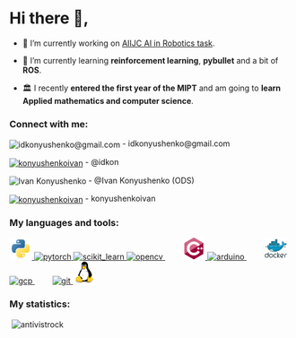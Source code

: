 <h1 align="left">Hi there 👋,</h1>

- 🔭 I’m currently working on [AIIJC AI in Robotics task](https://aiijc.com/en/task/1060/).

- 🌱 I’m currently learning **reinforcement learning**, **pybullet** and a bit of **ROS**.

- 🏛️ I recently **entered the first year of the MIPT** and am going to **learn Applied mathematics and computer science**.

<h3 align="left">Connect with me:</h3>
<p align="left">
<a target="blank"><img align="center" src="https://cdn.jsdelivr.net/npm/simple-icons@3.0.1/icons/gmail.svg" alt="idkonyushenko@gmail.com" height="30" width="40" /></a> - idkonyushenko@gmail.com
</p>
<p align="left">
<a href="https://t.me/idkon" target="blank"><img align="center" src="https://cdn.jsdelivr.net/npm/simple-icons@3.0.1/icons/telegram.svg" alt="konyushenkoivan" height="30" width="40" /></a> - @idkon
</p>
</p>
<p align="left">
<a target="blank"><img align="center" src="https://cdn.jsdelivr.net/npm/simple-icons@3.0.1/icons/slack.svg" alt="Ivan Konyushenko" height="30" width="40" /></a> - @Ivan Konyushenko (ODS)
</p>
<p align="left">
<a href="https://instagram.com/konyushenkoivan" target="blank"><img align="center" src="https://cdn.jsdelivr.net/npm/simple-icons@3.0.1/icons/instagram.svg" alt="konyushenkoivan" height="30" width="40" /></a> - konyushenkoivan
</p>
<h3 align="left">My languages and tools:</h3>
<p align="left"> 
  
  <a href="https://www.python.org" target="_blank"> <img src="https://raw.githubusercontent.com/devicons/devicon/master/icons/python/python-original.svg" alt="python" width="40" height="40"/> </a> 
  <a href="https://pytorch.org/" target="_blank"> <img src="https://www.vectorlogo.zone/logos/pytorch/pytorch-icon.svg" alt="pytorch" width="40" height="40"/> </a> 
  <a href="https://scikit-learn.org/" target="_blank"> <img src="https://upload.wikimedia.org/wikipedia/commons/0/05/Scikit_learn_logo_small.svg" alt="scikit_learn" width="40" height="40"/> </a> 
  <a href="https://opencv.org/" target="_blank"> <img src="https://www.vectorlogo.zone/logos/opencv/opencv-icon.svg" alt="opencv" width="40" height="40"/> </a> &nbsp; &nbsp;  &nbsp; &nbsp;
  <a href="https://www.w3schools.com/cpp/" target="_blank"> <img src="https://raw.githubusercontent.com/devicons/devicon/master/icons/cplusplus/cplusplus-original.svg" alt="cplusplus" width="40" height="40"/> </a> 
  <a href="https://www.arduino.cc/" target="_blank"> <img src="https://cdn.worldvectorlogo.com/logos/arduino-1.svg" alt="arduino" width="40" height="40"/> </a> &nbsp; &nbsp; &nbsp; &nbsp;
  <a href="https://www.docker.com/" target="_blank"> <img src="https://raw.githubusercontent.com/devicons/devicon/master/icons/docker/docker-original-wordmark.svg" alt="docker" width="40" height="40"/> </a>
  <a href="https://cloud.google.com" target="_blank"> <img src="https://www.vectorlogo.zone/logos/google_cloud/google_cloud-icon.svg" alt="gcp" width="40" height="40"/> </a> &nbsp; &nbsp; &nbsp; &nbsp;
  <a href="https://git-scm.com/" target="_blank"> <img src="https://www.vectorlogo.zone/logos/git-scm/git-scm-icon.svg" alt="git" width="40" height="40"/> </a> 
  <a href="https://www.linux.org/" target="_blank"> <img src="https://raw.githubusercontent.com/devicons/devicon/master/icons/linux/linux-original.svg" alt="linux" width="40" height="40"/> </a> 
</p>


<h3 align="left">My statistics:</h3>
<p>&nbsp;<img align="center" src="https://github-readme-stats.vercel.app/api?username=antivistrock&show_icons=true&locale=en" alt="antivistrock" /></p>
